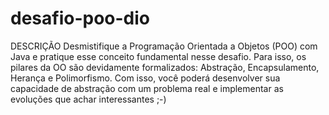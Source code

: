 # desafio-poo-dio
DESCRIÇÃO
Desmistifique a Programação Orientada a Objetos (POO) com Java e pratique esse conceito fundamental nesse desafio. 
Para isso, os pilares da OO são devidamente formalizados: Abstração, Encapsulamento, Herança e Polimorfismo. 
Com isso, você poderá desenvolver sua capacidade de abstração com um problema real e implementar as evoluções que achar interessantes ;-)

